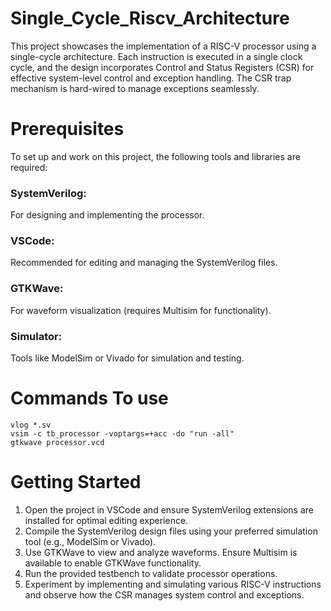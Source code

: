 # Single_Cycle_Riscv_Architecture


This project showcases the implementation of a RISC-V processor using a single-cycle architecture. Each instruction is executed in a single clock cycle, and the design incorporates Control and Status Registers (CSR) for effective system-level control and exception handling. The CSR trap mechanism is hard-wired to manage exceptions seamlessly.

# Prerequisites

To set up and work on this project, the following tools and libraries are required:
### SystemVerilog: 
For designing and implementing the processor.
### VSCode: 
Recommended for editing and managing the SystemVerilog files.
### GTKWave: 
For waveform visualization (requires Multisim for functionality).
### Simulator: 
Tools like ModelSim or Vivado for simulation and testing.

# Commands To use 
```
vlog *.sv
vsim -c tb_processor -voptargs=+acc -do "run -all"
gtkwave processor.vcd
```

# Getting Started

1. Open the project in VSCode and ensure SystemVerilog extensions are installed for optimal editing experience.
2. Compile the SystemVerilog design files using your preferred simulation tool (e.g., ModelSim or Vivado).
3. Use GTKWave to view and analyze waveforms. Ensure Multisim is available to enable GTKWave functionality.
4. Run the provided testbench to validate processor operations.
5. Experiment by implementing and simulating various RISC-V instructions and observe how the CSR manages system control and exceptions.


